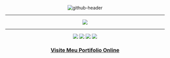  <p align="center">
  <img src="https://github.com/GabrielSoaresCeravolo/GabrielSoaresCeravolo/assets/132103393/393d9a2f-e66c-430c-9a92-765efb610fe5" alt="github-header">
 <p>

<hr>

 <p align="center">
  <a href="https://skillicons.dev">
    <img src="https://skillicons.dev/icons?i=git,bash,linux,kali,aws,gcp,azure,py,c,cpp" />
  </a>
 </p>

<hr>

<div align="center">
 
 <a href="mailto:contato@gabriel.ceravolo26.tech"><img src="https://img.shields.io/badge/-Gmail-DB4437?style=for-the-badge&logo=gmail&logoColor=white" target="_blank"></a>
 <a href="https://www.linkedin.com/in/gabriel-soares-ceravolo-29940a21a" target="_blank"><img src="https://img.shields.io/badge/-LinkedIn-0077B5?style=for-the-badge&logo=linkedin&logoColor=white" target="_blank"></a>
 <a href="https://wa.me/5518981421463"><img src="https://img.shields.io/badge/WhatsApp-25D366?style=for-the-badge&logo=whatsapp&logoColor=white" target="_blank"></a>
 <a href="https://t.me/share/url?url=https://t.me/@GabrielStrider"><img src="https://img.shields.io/badge/Telegram-2CA5E0?style=for-the-badge&logo=telegram&logoColor=white" target="_blank"></a>

### [Visite Meu Portifolio Online](https://GabrielSoaresCeravolo.github.io/)
</div>


